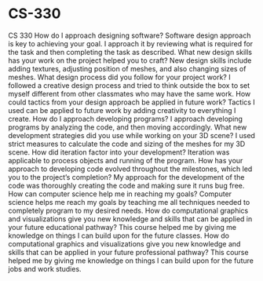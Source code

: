 # CS-330
CS 330
How do I approach designing software?
Software design approach is key to achieving your goal. I approach it by reviewing what is required for the task and then completing the task as described. 
What new design skills has your work on the project helped you to craft?
New design skills include adding textures, adjusting position of meshes, and also changing sizes of meshes. 
What design process did you follow for your project work?
I followed a creative design process and tried to think outside the box to set myself different from other classmates who may have the same work. 
How could tactics from your design approach be applied in future work?
Tactics I used can be applied to future work by adding creativity to everything I create. 
How do I approach developing programs?
I approach developing programs by analyzing the code, and then moving accordingly. 
What new development strategies did you use while working on your 3D scene?
I used strict measures to calculate the code and sizing of the meshes for my 3D scene. 
How did iteration factor into your development?
Iteration was applicable to process objects and running of the program. 
How has your approach to developing code evolved throughout the milestones, which led you to the project’s completion?
My approach for the development of the code was thoroughly creating the code and making sure it runs bug free. 
How can computer science help me in reaching my goals?
Computer science helps me reach my goals by teaching me all techniques needed to completely program to my desired needs. 
How do computational graphics and visualizations give you new knowledge and skills that can be applied in your future educational pathway?
This course helped me by giving me knowledge on things I can build upon for the future classes. 
How do computational graphics and visualizations give you new knowledge and skills that can be applied in your future professional pathway?
This course helped me by giving me knowledge on things I can build upon for the future jobs and work studies. 
